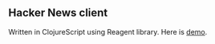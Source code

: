 Hacker News client
---

Written in ClojureScript using Reagent library.
Here is [demo](https://armed.github.io/cljs-hn-client).
